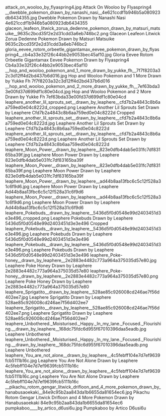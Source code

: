 attack_on_wooloo_by_flyaspring4.jpg Attack On Wooloo by Flyaspring4
__dwebble_pokemon_drawn_by_nanashi_nasi__4e621ccdf1b946b5a080923db6434355.jpg   Dwebble Pokemon Drawn by Nanashi Nasi  4e621ccdf1b946b5a080923db6434355
glaceon_leafeon_litwick_zorua_dedenne_pokemon_drawn_by_matsuri_matsuike__9635c2bcd35f2e2d31cdd3a6eb746bc2.png Glaceon Leafeon Litwick Zorua Dedenne Pokemon Drawn by Matsuri Matsuike  9635c2bcd35f2e2d31cdd3a6eb746bc2
gloria_eevee_rotom_orbeetle_gigantamax_eevee_pokemon_drawn_by_flyaspring4__cb4a33e32f26c44bb2e9053bec45af10.jpg Gloria Eevee Rotom Orbeetle Gigantamax Eevee Pokemon Drawn by Flyaspring4  Cb4a33e32f26c44bb2e9053bec45af10
__hop_and_wooloo_pokemon_and_1_more_drawn_by_yukke_fh__7f7f8203a32c3d12ff4d2bd437b6d016.jpg   Hop and Wooloo Pokemon and 1 More Drawn by Yukke Fh  7f7f8203a32c3d12ff4d2bd437b6d016
__hop_and_wooloo_pokemon_and_2_more_drawn_by_yukke_fh__7ef63bda33e00fd37d699df1c80e04cd.jpg   Hop and Wooloo Pokemon and 2 More Drawn by Yukke Fh  7ef63bda33e00fd37d699df1c80e04cd
leaphere_another_lil_sprouts_set__drawn_by_leaphere__cfd7b2a4843c8b6aa759ed0e04c8222d_cropped.png Leaphere Another Lil Sprouts Set  Drawn by Leaphere  Cfd7b2a4843c8b6aa759ed0e04c8222d Cropped
leaphere_another_lil_sprouts_set__drawn_by_leaphere__cfd7b2a4843c8b6aa759ed0e04c8222d.jpg Leaphere Another Lil Sprouts Set  Drawn by Leaphere  Cfd7b2a4843c8b6aa759ed0e04c8222d
leaphere_another_lil_sprouts_set__drawn_by_leaphere__cfd7b2a4843c8b6aa759ed0e04c8222d.png Leaphere Another Lil Sprouts Set  Drawn by Leaphere  Cfd7b2a4843c8b6aa759ed0e04c8222d
leaphere_Moon_Power__drawn_by_leaphere__823e0dfb4dab5e031fc7df83165ba39f.jpg Leaphere Moon Power  Drawn by Leaphere  823e0dfb4dab5e031fc7df83165ba39f
leaphere_Moon_Power__drawn_by_leaphere__823e0dfb4dab5e031fc7df83165ba39f.png Leaphere Moon Power  Drawn by Leaphere  823e0dfb4dab5e031fc7df83165ba39f
leaphere_Moon_Power__drawn_by_leaphere__ad44b8aa13fbc6c5c12f528a31c6f9d6.jpg Leaphere Moon Power  Drawn by Leaphere  Ad44b8aa13fbc6c5c12f528a31c6f9d6
leaphere_Moon_Power__drawn_by_leaphere__ad44b8aa13fbc6c5c12f528a31c6f9d6.png Leaphere Moon Power  Drawn by Leaphere  Ad44b8aa13fbc6c5c12f528a31c6f9d6
leaphere_Pokebuds__drawn_by_leaphere__5436d5f0d0548e99d2403451d3e3e496_cropped.png Leaphere Pokebuds  Drawn by Leaphere  5436d5f0d0548e99d2403451d3e3e496 Cropped
leaphere_Pokebuds__drawn_by_leaphere__5436d5f0d0548e99d2403451d3e3e496.jpg Leaphere Pokebuds  Drawn by Leaphere  5436d5f0d0548e99d2403451d3e3e496
leaphere_Pokebuds__drawn_by_leaphere__5436d5f0d0548e99d2403451d3e3e496.png Leaphere Pokebuds  Drawn by Leaphere  5436d5f0d0548e99d2403451d3e3e496
leaphere_Poke-honey__drawn_by_leaphere__2e2883e4482c773a964a375035d57e80.jpg Leaphere Poke Honey  Drawn by Leaphere  2e2883e4482c773a964a375035d57e80
leaphere_Poke-honey__drawn_by_leaphere__2e2883e4482c773a964a375035d57e80.png Leaphere Poke Honey  Drawn by Leaphere  2e2883e4482c773a964a375035d57e80
leaphere_Sprigatito__drawn_by_leaphere__528ae85c926008cd246ae7f56d402ee7.jpg Leaphere Sprigatito  Drawn by Leaphere  528ae85c926008cd246ae7f56d402ee7
leaphere_Sprigatito__drawn_by_leaphere__528ae85c926008cd246ae7f56d402ee7.png Leaphere Sprigatito  Drawn by Leaphere  528ae85c926008cd246ae7f56d402ee7
leaphere_Unbothered._Moisturised._Happy._In_my_lane._Focused._Flourishing.__drawn_by_leaphere__168dc75fdc6d955f67010396daa5eadb.jpg Leaphere Unbothered
leaphere_Unbothered._Moisturised._Happy._In_my_lane._Focused._Flourishing.__drawn_by_leaphere__168dc75fdc6d955f67010396daa5eadb.png Leaphere Unbothered
leaphere_You_are_not_alone__drawn_by_leaphere__4c5febff104e7d7ef9639fcb5111b16c.jpg Leaphere You Are Not Alone  Drawn by Leaphere  4c5febff104e7d7ef9639fcb5111b16c
leaphere_You_are_not_alone__drawn_by_leaphere__4c5febff104e7d7ef9639fcb5111b16c.png Leaphere You Are Not Alone  Drawn by Leaphere  4c5febff104e7d7ef9639fcb5111b16c
__pikachu_rotom_gengar_litwick_drifloon_and_4_more_pokemon_drawn_by_hanabusaoekaki__84e9c95b2aa843da1b6655da81654ec6.jpg   Pikachu Rotom Gengar Litwick Drifloon and 4 More Pokemon Drawn by Hanabusaoekaki  84e9c95b2aa843da1b6655da81654ec6
pumpkaboo____by_artico_d6usi6u.jpg Pumpkaboo    by Artico D6usi6u
